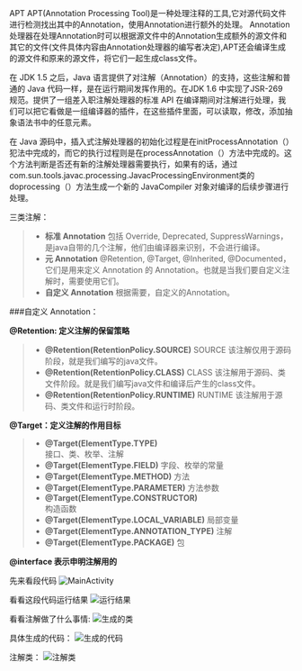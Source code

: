 APT
APT(Annotation Processing Tool)是一种处理注释的工具,它对源代码文件进行检测找出其中的Annotation，使用Annotation进行额外的处理。
Annotation处理器在处理Annotation时可以根据源文件中的Annotation生成额外的源文件和其它的文件(文件具体内容由Annotation处理器的编写者决定),APT还会编译生成的源文件和原来的源文件，将它们一起生成class文件。

在 JDK 1.5 之后，Java 语言提供了对注解（Annotation）的支持，这些注解和普通的 Java 代码一样，是在运行期间发挥作用的。在JDK 1.6 中实现了JSR-269 规范。提供了一组差入职注解处理器的标准 API 在编译期间对注解进行处理，我们可以把它看做是一组编译器的插件，在这些插件里面，可以读取，修改，添加抽象语法书中的任意元素。

在 Java 源码中，插入式注解处理器的初始化过程是在initProcessAnnotation（）犯法中完成的，而它的执行过程则是在processAnnotation（）方法中完成的。这个方法判断是否还有新的注解处理器需要执行，如果有的话，通过 com.sun.tools.javac.processing.JavacProcessingEnvironment类的 doprocessing（）方法生成一个新的 JavaCompiler 对象对编译的后续步骤进行处理。

三类注解：

> - **标准 Annotation**
> 包括 Override, Deprecated, SuppressWarnings，是java自带的几个注解，他们由编译器来识别，不会进行编译。
> - **元 Annotation**
> @Retention, @Target, @Inherited, @Documented，它们是用来定义 Annotation 的 Annotation。也就是当我们要自定义注解时，需要使用它们。
> - **自定义 Annotation**
> 根据需要，自定义的Annotation。

###自定义 Annotation：

**@Retention: 定义注解的保留策略**

> - **@Retention(RetentionPolicy.SOURCE)**
SOURCE
> 该注解仅用于源码阶段，就是我们编写的java文件。
> - **@Retention(RetentionPolicy.CLASS)**
CLASS
该注解用于源码、类文件阶段。就是我们编写java文件和编译后产生的class文件。
> - **@Retention(RetentionPolicy.RUNTIME)**
RUNTIME
该注解用于源码、类文件和运行时阶段。

**@Target：定义注解的作用目标**

> - **@Target(ElementType.TYPE)**   
接口、类、枚举、注解
> - **@Target(ElementType.FIELD)** 
字段、枚举的常量
> - **@Target(ElementType.METHOD)** 
方法
> - **@Target(ElementType.PARAMETER)** 
方法参数
> - **@Target(ElementType.CONSTRUCTOR)**  
构造函数
> - **@Target(ElementType.LOCAL_VARIABLE)** 
局部变量
> - **@Target(ElementType.ANNOTATION_TYPE)** 
注解
> - **@Target(ElementType.PACKAGE)** 
包  

**@interface 表示申明注解用的**

先来看段代码
![MainActivity](http://upload-images.jianshu.io/upload_images/2159159-0eb55a77e183371d.png?imageMogr2/auto-orient/strip%7CimageView2/2/w/1240)

看看这段代码运行结果
![运行结果](http://upload-images.jianshu.io/upload_images/2159159-6c6ba78a158220af.gif?imageMogr2/auto-orient/strip)

看看注解做了什么事情:
![生成的类](http://upload-images.jianshu.io/upload_images/2159159-0e3d5878a8252055.png?imageMogr2/auto-orient/strip%7CimageView2/2/w/1240)

具体生成的代码：
![生成的代码](http://upload-images.jianshu.io/upload_images/2159159-05920c523c77edc2.png?imageMogr2/auto-orient/strip%7CimageView2/2/w/1240)

注解类：
![注解类](http://upload-images.jianshu.io/upload_images/2159159-1196304705f9a309.png?imageMogr2/auto-orient/strip%7CimageView2/2/w/1240)